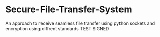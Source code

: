 # Secure-File-Transfer-System
An approach to receive seamless file transfer using python sockets and encryption using diffrent standards
TEST SIGNED
